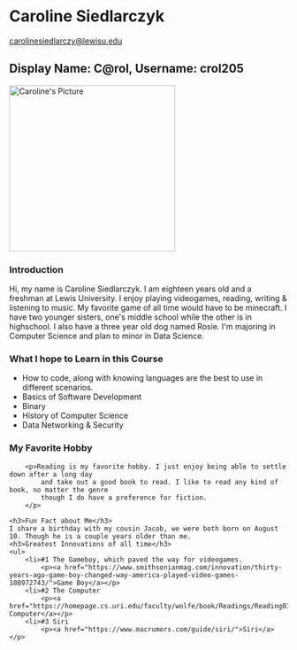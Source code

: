 <!DOCTYPE html>
<html>
<body>

<h1>Caroline Siedlarczyk</h1>

<p><a href="carolinesiedlarczy@lewisu.edu">carolinesiedlarczy@lewisu.edu</a></p>

<h2>Display Name: C@rol, Username: crol205</h2>
<img src="C:\Users\carol\OneDrive\Pictures\Screenshots\Screenshot 2023-09-23 122639.png" alt="Caroline's Picture" style="width:300px;">
<h3>Introduction</h3>
    <p>Hi, my name is Caroline Siedlarczyk. 
        I am eighteen years old and a freshman at Lewis University. I enjoy playing videogames, reading,
        writing & listening to music. My favorite game of all time would have to be minecraft. I have
        two younger sisters, one's middle school while the other is in highschool. I also have a three
        year old dog named Rosie. I'm majoring in Computer Science and plan to minor in Data Science.
    </p>
    <h3>What I hope to Learn in this Course</h3>
        <ul>
            <li>How to code, along with knowing languages are the best to use in different scenarios.</li>
            <li>Basics of Software Development</li>
            <li>Binary</li>
            <li>History of Computer Science</li>
            <li>Data Networking & Security</li>
        </ul>
    </p>
    <h3>My Favorite Hobby</h3>

        <p>Reading is my favorite hobby. I just enjoy being able to settle down after a long day 
            and take out a good book to read. I like to read any kind of book, no matter the genre
            though I do have a preference for fiction.
        </p>

    <h3>Fun Fact about Me</h3>
    I share a birthday with my cousin Jacob, we were both born on August 10. Though he is a couple years older than me.
    <h3>Greatest Innovations of all time</h3>
    <ul>
        <li>#1 The Gameboy, which paved the way for videogames.
            <p><a href="https://www.smithsonianmag.com/innovation/thirty-years-ago-game-boy-changed-way-america-played-video-games-180972743/">Game Boy</a></p>
        <li>#2 The Computer
            <p><a href="https://homepage.cs.uri.edu/faculty/wolfe/book/Readings/Reading03.htm">The Computer</a></p>
        <li>#3 Siri
            <p><a href="https://www.macrumors.com/guide/siri/">Siri</a></p>
